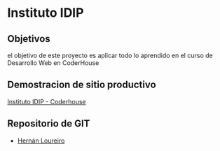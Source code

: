 
# Instituto IDIP

## Objetivos

el objetivo de este proyecto es aplicar todo lo aprendido en el curso de Desarrollo Web en CoderHouse






## Demostracion de sitio productivo

[Instituto IDIP - Coderhouse](https://p0t1.github.io/CoderHouse-DW/)

   
## Repositorio de GIT

- [Hernán Loureiro](https://github.com/p0t1/CoderHouse_DW)


  
  
